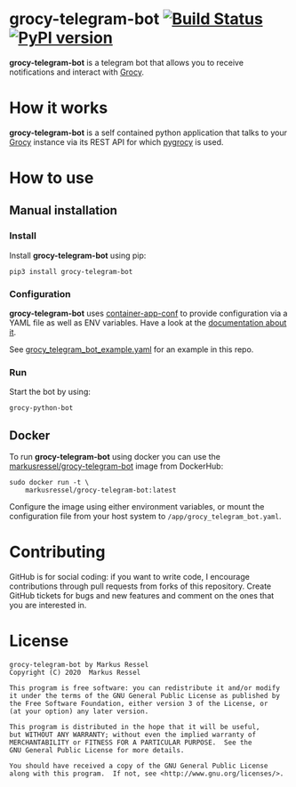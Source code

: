 # grocy-telegram-bot [![Build Status](https://travis-ci.com/markusressel/grocy-telegram-bot.svg?branch=master)](https://travis-ci.com/markusressel/grocy-telegram-bot) [![PyPI version](https://badge.fury.io/py/grocy-telegram-bot.svg)](https://badge.fury.io/py/grocy-telegram-bot)

**grocy-telegram-bot** is a telegram bot that allows you to receive notifications
and interact with [Grocy](https://github.com/grocy/grocy).

# How it works

**grocy-telegram-bot** is a self contained python application that talks
to your [Grocy](https://github.com/grocy/grocy) instance via its REST API 
for which [pygrocy](https://github.com/sebrut/pygrocy) is used.

# How to use

## Manual installation

### Install

Install **grocy-telegram-bot** using pip:

```shell
pip3 install grocy-telegram-bot
```

### Configuration

**grocy-telegram-bot** uses [container-app-conf](https://github.com/markusressel/container-app-conf)
to provide configuration via a YAML file as well as ENV variables. Have a look at the 
[documentation about it](https://github.com/markusressel/container-app-conf).

See [grocy_telegram_bot_example.yaml](/grocy_telegram_bot_example.yaml) for an example in this repo.

### Run

Start the bot by using:

```shell script
grocy-python-bot
```

## Docker

To run **grocy-telegram-bot** using docker you can use the [markusressel/grocy-telegram-bot](https://hub.docker.com/r/markusressel/grocy-telegram-bot) 
image from DockerHub:

```
sudo docker run -t \
    markusressel/grocy-telegram-bot:latest
```

Configure the image using either environment variables, or mount the configuration
file from your host system to `/app/grocy_telegram_bot.yaml`.

# Contributing

GitHub is for social coding: if you want to write code, I encourage contributions through pull requests from forks
of this repository. Create GitHub tickets for bugs and new features and comment on the ones that you are interested in.

# License

```text
grocy-telegram-bot by Markus Ressel
Copyright (C) 2020  Markus Ressel

This program is free software: you can redistribute it and/or modify
it under the terms of the GNU General Public License as published by
the Free Software Foundation, either version 3 of the License, or
(at your option) any later version.

This program is distributed in the hope that it will be useful,
but WITHOUT ANY WARRANTY; without even the implied warranty of
MERCHANTABILITY or FITNESS FOR A PARTICULAR PURPOSE.  See the
GNU General Public License for more details.

You should have received a copy of the GNU General Public License
along with this program.  If not, see <http://www.gnu.org/licenses/>.
```
